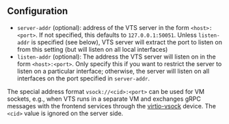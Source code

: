 ## Configuration

- `server-addr` (optional): address of the VTS server in the form
  `<host>:<port>`. If not specified, this defaults to `127.0.0.1:50051`.
  Unless `listen-addr` is specified (see below), VTS server will extract the
  port to listen on from this setting (but will listen on all local interfaces)
- `listen-addr` (optional): The address the VTS server will listen on in the
  form `<host>:<port>`. Only specify this if you want to restrict the server to
  listen on a particular interface; otherwise, the server will listen on all
  interfaces on the port specified in `server-addr`.

The special address format `vsock://<cid>:<port>` can be used for VM sockets,
e.g., when VTS runs in a separate VM and exchanges gRPC messages with the
frontend services through the
[virtio-vsock](https://vmsplice.net/~stefan/stefanha-kvm-forum-2015.pdf) device.
The `<cid>` value is ignored on the server side.

